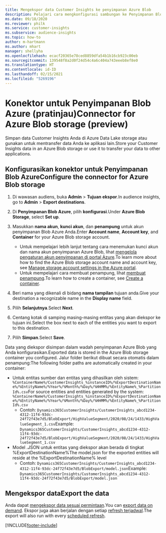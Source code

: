 ```yaml
---
title: Mengekspor data Customer Insights ke penyimpanan Azure Blob
description: Pelajari cara mengkonfigurasi sambungan ke Penyimpanan Blob Azure.
ms.date: 09/18/2020
ms.reviewer: philk
ms.service: customer-insights
ms.subservice: audience-insights
ms.topic: how-to
author: m-hartmann
ms.author: mhart
manager: shellyha
ms.openlocfilehash: ecacf20365e78ced8859dfa54b1b16cb923c00eb
ms.sourcegitcommit: 139548f8a2d0f24d54c4a6c404a743eeeb8ef8e0
ms.translationtype: HT
ms.contentlocale: id-ID
ms.lasthandoff: 02/15/2021
ms.locfileid: "5269196"
---
```

# <a name="connector-for-azure-blob-storage-preview"></a><span data-ttu-id="175ee-103">Konektor untuk Penyimpanan Blob Azure (pratinjau)</span><span class="sxs-lookup"><span data-stu-id="175ee-103">Connector for Azure Blob storage (preview)</span></span>

<span data-ttu-id="175ee-104">Simpan data Customer Insights Anda di Azure Data Lake storage atau gunakan untuk mentransfer data Anda ke aplikasi lain.</span><span class="sxs-lookup"><span data-stu-id="175ee-104">Store your Customer Insights data in an Azure Blob storage or use it to transfer your data to other applications.</span></span>

## <a name="configure-the-connector-for-azure-blob-storage"></a><span data-ttu-id="175ee-105">Konfigurasikan konektor untuk Penyimpanan Blob Azure</span><span class="sxs-lookup"><span data-stu-id="175ee-105">Configure the connector for Azure Blob storage</span></span>

1. <span data-ttu-id="175ee-106">Di wawasan audiens, buka **Admin** > **Tujuan ekspor**.</span><span class="sxs-lookup"><span data-stu-id="175ee-106">In audience insights, go to **Admin** > **Export destinations**.</span></span>

1. <span data-ttu-id="175ee-107">Di **Penyimpanan Blob Azure**, pilih **konfigurasi**.</span><span class="sxs-lookup"><span data-stu-id="175ee-107">Under **Azure Blob Storage**, select **Set up**.</span></span>

1. <span data-ttu-id="175ee-108">Masukkan **nama akun**, **kunci akun**, dan **penampung** untuk akun penyimpanan Blob Azure Anda.</span><span class="sxs-lookup"><span data-stu-id="175ee-108">Enter **Account name**, **Account key**, and **Container** for your Azure Blob storage account.</span></span>
    - <span data-ttu-id="175ee-109">Untuk mempelajari lebih lanjut tentang cara menemukan kunci akun dan nama akun penyimpanan Azure Blob, lihat [mengelola pengaturan akun penyimpanan di portal Azure](https://docs.microsoft.com/azure/storage/common/storage-account-manage).</span><span class="sxs-lookup"><span data-stu-id="175ee-109">To learn more about how to find the Azure Blob storage account name and account key, see [Manage storage account settings in the Azure portal](https://docs.microsoft.com/azure/storage/common/storage-account-manage).</span></span>
    - <span data-ttu-id="175ee-110">Untuk mempelajari cara membuat penampung, lihat [membuat penampung](https://docs.microsoft.com/azure/storage/blobs/storage-quickstart-blobs-portal#create-a-container).</span><span class="sxs-lookup"><span data-stu-id="175ee-110">To learn how to create a container, see [Create a container](https://docs.microsoft.com/azure/storage/blobs/storage-quickstart-blobs-portal#create-a-container).</span></span>

1. <span data-ttu-id="175ee-111">Beri nama yang dikenali di bidang **nama tampilan** tujuan anda.</span><span class="sxs-lookup"><span data-stu-id="175ee-111">Give your destination a recognizable name in the **Display name** field.</span></span>

1. <span data-ttu-id="175ee-112">Pilih **Selanjutnya**.</span><span class="sxs-lookup"><span data-stu-id="175ee-112">Select **Next**.</span></span>

1. <span data-ttu-id="175ee-113">Centang kotak di samping masing-masing entitas yang akan diekspor ke tujuan ini.</span><span class="sxs-lookup"><span data-stu-id="175ee-113">Select the box next to each of the entities you want to export to this destination.</span></span>

1. <span data-ttu-id="175ee-114">Pilih **Simpan**.</span><span class="sxs-lookup"><span data-stu-id="175ee-114">Select **Save**.</span></span>

<span data-ttu-id="175ee-115">Data yang diekspor disimpan dalam wadah penyimpanan Azure Blob yang Anda konfigurasikan.</span><span class="sxs-lookup"><span data-stu-id="175ee-115">Exported data is stored in the Azure Blob storage container you configured.</span></span> <span data-ttu-id="175ee-116">Jalur folder berikut dibuat secara otomatis dalam penampung:</span><span class="sxs-lookup"><span data-stu-id="175ee-116">The following folder paths are automatically created in your container:</span></span>

- <span data-ttu-id="175ee-117">Untuk entitas sumber dan entitas yang dihasilkan oleh sistem: `%ContainerName%/CustomerInsights_%instanceID%/%ExportDestinationName%/%EntityName%/%Year%/%Month%/%Day%/%HHMM%/%EntityName%_%PartitionId%.csv`</span><span class="sxs-lookup"><span data-stu-id="175ee-117">For source entities and entities generated by the system: `%ContainerName%/CustomerInsights_%instanceID%/%ExportDestinationName%/%EntityName%/%Year%/%Month%/%Day%/%HHMM%/%EntityName%_%PartitionId%.csv`</span></span>
  - <span data-ttu-id="175ee-118">Contoh: `Dynamics365CustomerInsights/CustomerInsights_abcd1234-4312-11f4-93dc-24f72f43e7d5/BlobExport/HighValueSegment/2020/08/24/1433/HighValueSegment_1.csv`</span><span class="sxs-lookup"><span data-stu-id="175ee-118">Example: `Dynamics365CustomerInsights/CustomerInsights_abcd1234-4312-11f4-93dc-24f72f43e7d5/BlobExport/HighValueSegment/2020/08/24/1433/HighValueSegment_1.csv`</span></span>
- <span data-ttu-id="175ee-119">Model .JSON untuk entitas yang diekspor akan berada di tingkat %ExportDestinationName%</span><span class="sxs-lookup"><span data-stu-id="175ee-119">The model.json for the exported entities will reside at the %ExportDestinationName% level</span></span>
  - <span data-ttu-id="175ee-120">Contoh: `Dynamics365CustomerInsights/CustomerInsights_abcd1234-4312-11f4-93dc-24f72f43e7d5/BlobExport/model.json`</span><span class="sxs-lookup"><span data-stu-id="175ee-120">Example: `Dynamics365CustomerInsights/CustomerInsights_abcd1234-4312-11f4-93dc-24f72f43e7d5/BlobExport/model.json`</span></span>

## <a name="export-the-data"></a><span data-ttu-id="175ee-121">Mengekspor data</span><span class="sxs-lookup"><span data-stu-id="175ee-121">Export the data</span></span>

<span data-ttu-id="175ee-122">Anda dapat [mengekspor data sesuai permintaan](export-destinations.md#export-data-on-demand).</span><span class="sxs-lookup"><span data-stu-id="175ee-122">You can [export data on demand](export-destinations.md#export-data-on-demand).</span></span> <span data-ttu-id="175ee-123">Ekspor juga akan berjalan dengan setiap [refresh terjadwal](system.md#schedule-tab).</span><span class="sxs-lookup"><span data-stu-id="175ee-123">The export will also run with every [scheduled refresh](system.md#schedule-tab).</span></span>


[!INCLUDE[footer-include](../includes/footer-banner.md)]